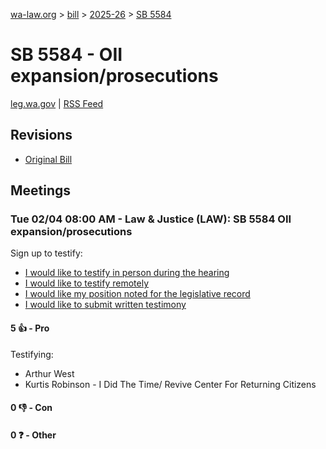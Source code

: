 [wa-law.org](/) > [bill](/bill/) > [2025-26](/bill/2025-26/) > [SB 5584](/bill/2025-26/sb/5584/)

# SB 5584 - OII expansion/prosecutions
[leg.wa.gov](https://app.leg.wa.gov/billsummary?BillNumber=5584&Year=2025&Initiative=false) | [RSS Feed](./rss.xml)

## Revisions
* [Original Bill](1/)

## Meetings
### Tue 02/04 08:00 AM - Law & Justice (LAW): SB 5584 OII expansion/prosecutions
Sign up to testify:
* [I would like to testify in person during the hearing](https://app.leg.wa.gov/csi/Testifier/Add?chamber=House&mId=32624&aId=162921&caId=25293&tId=1)
* [I would like to testify remotely](https://app.leg.wa.gov/csi/Testifier/Add?chamber=House&mId=32624&aId=162921&caId=25293&tId=2)
* [I would like my position noted for the legislative record](https://app.leg.wa.gov/csi/Testifier/Add?chamber=House&mId=32624&aId=162921&caId=25293&tId=3)
* [I would like to submit written testimony](https://app.leg.wa.gov/csi/Testifier/Add?chamber=House&mId=32624&aId=162921&caId=25293&tId=4)

#### 5 👍 - Pro
Testifying:
* Arthur West
* Kurtis Robinson - I Did The Time/ Revive Center For Returning Citizens

#### 0 👎 - Con

#### 0 ❓ - Other
